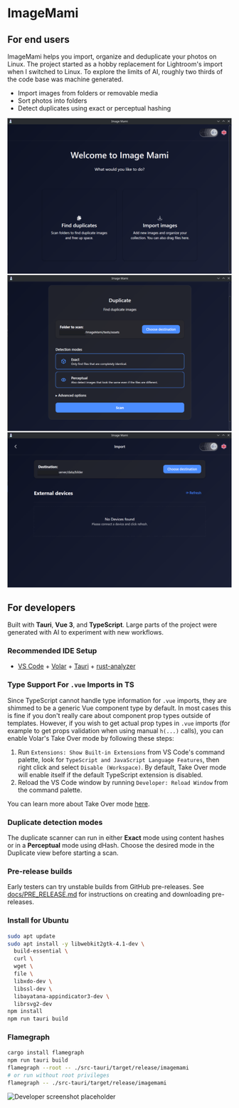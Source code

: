 # ImageMami

## For end users

ImageMami helps you import, organize and deduplicate your photos on Linux. The project started as a hobby replacement for Lightroom's import when I switched to Linux. To explore the limits of AI, roughly two thirds of the code base was machine generated.

- Import images from folders or removable media
- Sort photos into folders
- Detect duplicates using exact or perceptual hashing

![Screenshot Home](docs/images/screenshot-home.png)
![Screenshot duplicate](docs/images/screenshot_duplicate.png)
![Screenshot import](docs/images/screenshot_import.png)

## For developers

Built with **Tauri**, **Vue 3**, and **TypeScript**. Large parts of the project were generated with AI to experiment with new workflows.

### Recommended IDE Setup

- [VS Code](https://code.visualstudio.com/) + [Volar](https://marketplace.visualstudio.com/items?itemName=Vue.volar) + [Tauri](https://marketplace.visualstudio.com/items?itemName=tauri-apps.tauri-vscode) + [rust-analyzer](https://marketplace.visualstudio.com/items?itemName=rust-lang.rust-analyzer)

### Type Support For `.vue` Imports in TS

Since TypeScript cannot handle type information for `.vue` imports, they are shimmed to be a generic Vue component type by default. In most cases this is fine if you don't really care about component prop types outside of templates. However, if you wish to get actual prop types in `.vue` imports (for example to get props validation when using manual `h(...)` calls), you can enable Volar's Take Over mode by following these steps:

1. Run `Extensions: Show Built-in Extensions` from VS Code's command palette, look for `TypeScript and JavaScript Language Features`, then right click and select `Disable (Workspace)`. By default, Take Over mode will enable itself if the default TypeScript extension is disabled.
2. Reload the VS Code window by running `Developer: Reload Window` from the command palette.

You can learn more about Take Over mode [here](https://github.com/johnsoncodehk/volar/discussions/471).

### Duplicate detection modes

The duplicate scanner can run in either **Exact** mode using content hashes or in a **Perceptual** mode using dHash. Choose the desired mode in the Duplicate view before starting a scan.

### Pre-release builds

Early testers can try unstable builds from GitHub pre-releases. See [docs/PRE_RELEASE.md](docs/PRE_RELEASE.md) for instructions on creating and downloading pre-releases.

### Install for Ubuntu

```bash
sudo apt update
sudo apt install -y libwebkit2gtk-4.1-dev \
  build-essential \
  curl \
  wget \
  file \
  libxdo-dev \
  libssl-dev \
  libayatana-appindicator3-dev \
  librsvg2-dev
npm install
npm run tauri build
```

### Flamegraph

```bash
cargo install flamegraph
npm run tauri build
flamegraph --root -- ./src-tauri/target/release/imagemami
# or run without root privileges
flamegraph -- ./src-tauri/target/release/imagemami
```

![Developer screenshot placeholder](docs/images/screenshot-dev.png)
